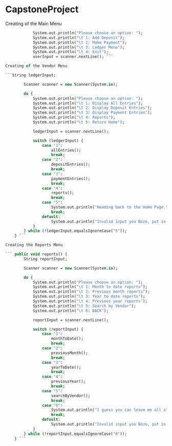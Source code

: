 # CapstoneProject
Creating of the Main Menu

``` do {
            System.out.println("Please choose an option: ");
            System.out.println("\t 1: Add Deposit");
            System.out.println("\t 2: Make Payment");
            System.out.println("\t 3: Ledger Menu");
            System.out.println("\t 4: Exit");
            userInput = scanner.nextLine(); ```

Creating of the Vendor Menu

```String ledgerInput;

        Scanner scanner = new Scanner(System.in);

        do {
            System.out.println("Please choose an option: ");
            System.out.println("\t 1: Display All Entries");
            System.out.println("\t 2: Display Deposit Entries");
            System.out.println("\t 3: Display Payment Entries");
            System.out.println("\t 4: Reports");
            System.out.println("\t 5: Return Home");

            ledgerInput = scanner.nextLine();

            switch (ledgerInput) {
                case "1":
                    allEntries();
                    break;
                case "2":
                    depositEntries();
                    break;
                case "3":
                    paymentEntries();
                    break;
                case "4":
                    reports();
                    break;
                case "5":
                    System.out.println("Heading back to the Home Page.");
                    break;
                default:
                    System.out.println("Invalid input you Bozo, put in the right number next time.");
            }
        } while (!ledgerInput.equalsIgnoreCase("5"));
    } ```

Creating the Reports Menu

``` public void reports() {
        String reportInput;

        Scanner scanner = new Scanner(System.in);

        do {
            System.out.println("Please choose an option: ");
            System.out.println("\t 1: Month to date reports");
            System.out.println("\t 2: Previous month reports");
            System.out.println("\t 3: Year to date reports");
            System.out.println("\t 4: Previous year reports");
            System.out.println("\t 5: Search by Vendor");
            System.out.println("\t 6: BACK");

            reportInput = scanner.nextLine();

            switch (reportInput) {
                case "1":
                    monthToDate();
                    break;
                case "2":
                    previousMonth();
                    break;
                case "3":
                    yearToDate();
                    break;
                case "4":
                    previousYear();
                    break;
                case "5":
                    searchByVendor();
                    break;
                case "6":
                    System.out.println("I guess you can leave me all alone by myself then");
                    break;
                default:
                    System.out.println("Invalid input you Bozo, put in the right name next time.");
            }
        } while (!reportInput.equalsIgnoreCase("6"));
    } ```
